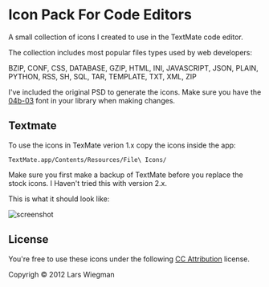 Icon Pack For Code Editors
==========================

A small collection of icons I created to use in the TextMate code editor.

The collection includes most popular files types used by web developers:

BZIP, CONF, CSS, DATABASE, GZIP, HTML, INI, JAVASCRIPT, JSON, PLAIN, PYTHON, RSS, SH, SQL, TAR, TEMPLATE, TXT, XML, ZIP

I've included the original PSD to generate the icons. Make sure you have the [04b-03][0] font in your library when making changes.


Textmate
--------

To use the icons in TexMate verion 1.x copy the icons inside the app:

	TextMate.app/Contents/Resources/File\ Icons/

Make sure you first make a backup of TextMate before you replace the stock icons. I Haven't tried this with version 2.x.

This is what it should look like:

![screenshot][2]


License
-------

You're free to use these icons under the following [CC Attribution][1]  license.

Copyrigh &copy; 2012 Lars Wiegman

[0]: http://www.dafont.com/04b-03.font
[1]: http://creativecommons.org/licenses/by/3.0/
[2]: https://github.com/namsral/Coder-Icons/raw/master/Preview.png "Icon collection preview"